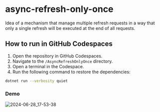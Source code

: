 # async-refresh-only-once
Idea of a mechanism that manage multiple refresh requests in a way that only a single refresh will be executed at the end of all requests.


## How to run in GitHub Codespaces

1. Open the repository in GitHub Codespaces.
2. Navigate to the `/AsyncRefreshOnlyOnce` directory.
3. Open a terminal in the Codespace.
4. Run the following command to restore the dependencies:

```bash
dotnet run --verbosity quiet
```


### Demo
![2024-06-28_17-53-38](https://github.com/aviram-shubeili/async-refresh-only-once/assets/62931783/e86430fd-ebc0-4365-824c-aec9aa7f3470)
